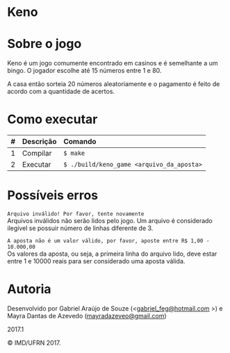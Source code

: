 # Keno

# Sobre o jogo

<p>   Keno é um jogo comumente encontrado em casinos e é semelhante a um bingo. O jogador escolhe até 15 números entre 1 e 80.

A casa então sorteia 20 números aleatoriamente e o pagamento é feito de acordo com a quantidade de acertos.</p>

# Como executar

| #       | Descrição           | Comando  |
| :------------- |:-------------| :-----|
| 1      | Compilar | ```$ make``` |
| 2      | Executar   | ```$ ./build/keno_game <arquivo_da_aposta>``` |

# Possíveis erros

```Arquivo inválido! Por favor, tente novamente```<br>
Arquivos inválidos não serão lidos pelo jogo. Um arquivo é considerado ilegível se possuir número de linhas diferente de 3.


``` A aposta não é um valor válido, por favor, aposte entre R$ 1,00 - 10.000,00  ```<br>
Os valores da aposta, ou seja, a primeira linha do arquivo lido, deve estar entre 1 e 10000 reais para ser considerado uma aposta válida.

# Autoria

Desenvolvido por Gabriel Araújo de Souze (<gabriel_feg@hotmail.com >) e Mayra Dantas de Azevedo (<mayradazeveo@gmail.com>)

2017.1

&copy; IMD/UFRN 2017.
